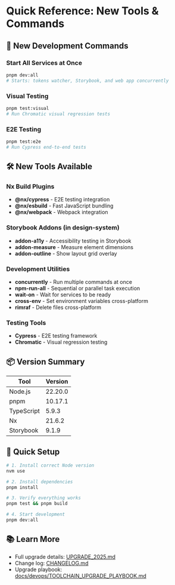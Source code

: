 # Quick Reference: New Tools & Commands

## 🚀 New Development Commands

### Start All Services at Once
```bash
pnpm dev:all
# Starts: tokens watcher, Storybook, and web app concurrently
```

### Visual Testing
```bash
pnpm test:visual
# Run Chromatic visual regression tests
```

### E2E Testing
```bash
pnpm test:e2e
# Run Cypress end-to-end tests
```

## 🛠️ New Tools Available

### Nx Build Plugins
- **@nx/cypress** - E2E testing integration
- **@nx/esbuild** - Fast JavaScript bundling
- **@nx/webpack** - Webpack integration

### Storybook Addons (in design-system)
- **addon-a11y** - Accessibility testing in Storybook
- **addon-measure** - Measure element dimensions
- **addon-outline** - Show layout grid overlay

### Development Utilities
- **concurrently** - Run multiple commands at once
- **npm-run-all** - Sequential or parallel task execution
- **wait-on** - Wait for services to be ready
- **cross-env** - Set environment variables cross-platform
- **rimraf** - Delete files cross-platform

### Testing Tools
- **Cypress** - E2E testing framework
- **Chromatic** - Visual regression testing

## 📦 Version Summary

| Tool | Version |
|------|---------|
| Node.js | 22.20.0 |
| pnpm | 10.17.1 |
| TypeScript | 5.9.3 |
| Nx | 21.6.2 |
| Storybook | 9.1.9 |

## 🎯 Quick Setup

```bash
# 1. Install correct Node version
nvm use

# 2. Install dependencies
pnpm install

# 3. Verify everything works
pnpm test && pnpm build

# 4. Start development
pnpm dev:all
```

## 📚 Learn More

- Full upgrade details: [UPGRADE_2025.md](UPGRADE_2025.md)
- Change log: [CHANGELOG.md](CHANGELOG.md)
- Upgrade playbook: [docs/devops/TOOLCHAIN_UPGRADE_PLAYBOOK.md](docs/devops/TOOLCHAIN_UPGRADE_PLAYBOOK.md)
